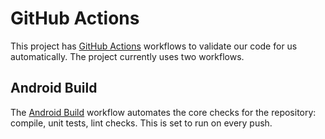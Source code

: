 # GitHub Actions

This project has [GitHub Actions](https://github.com/features/actions) workflows to validate our code for us automatically. The project currently uses two workflows. 

## Android Build

The [Android Build](/.github/workflows/android_build.yml) workflow automates the core checks for the repository: compile, unit tests, lint checks. This is set to run on every push. 
